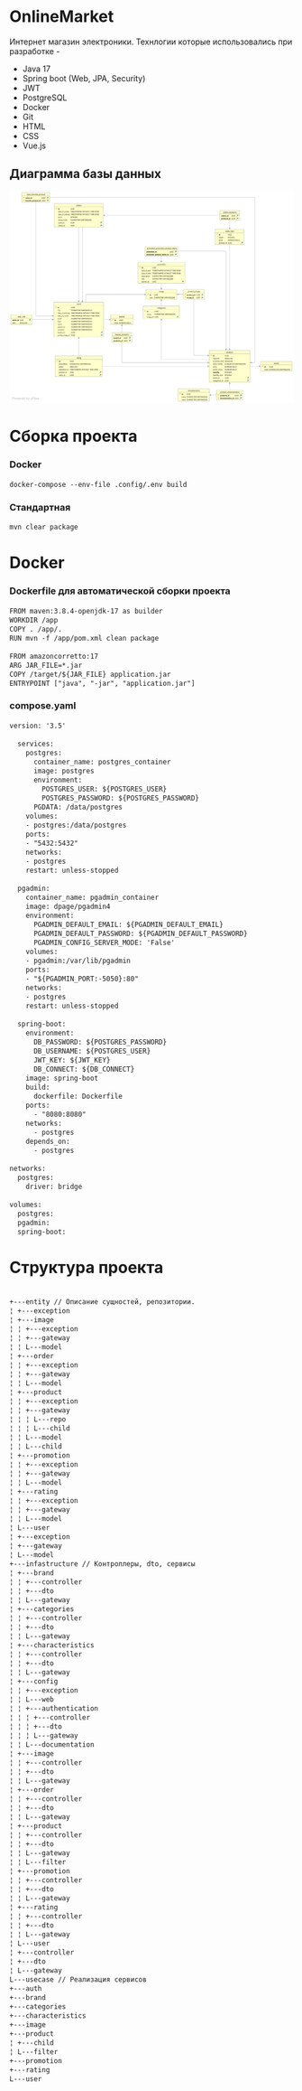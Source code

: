# OnlineMarket

Интернет магазин электроники.
Технлогии которые использовались при разработке -
<ul>
  <li>Java 17</li>
  <li>Spring boot (Web, JPA, Security)</li>
  <li>JWT</li>
  <li>PostgreSQL</li>
  <li>Docker</li>
  <li>Git</li>
  <li>HTML</li>
  <li>CSS</li>
  <li>Vue.js</li>
</ul>

<h2>
  Диаграмма базы данных
</h2>

<img src="https://github.com/faketri/OnlineMarket/blob/master/assets/DbDiagrams.svg">

# Сборка проекта

### Docker

```
docker-compose --env-file .config/.env build
```

### Стандартная

```
mvn clear package
```


# Docker

### Dockerfile для автоматической сборки проекта

```
FROM maven:3.8.4-openjdk-17 as builder
WORKDIR /app
COPY . /app/.
RUN mvn -f /app/pom.xml clean package

FROM amazoncorretto:17
ARG JAR_FILE=*.jar
COPY /target/${JAR_FILE} application.jar
ENTRYPOINT ["java", "-jar", "application.jar"]
```

### compose.yaml

```
version: '3.5'

  services:
    postgres:
      container_name: postgres_container
      image: postgres
      environment:
        POSTGRES_USER: ${POSTGRES_USER}
        POSTGRES_PASSWORD: ${POSTGRES_PASSWORD}
      PGDATA: /data/postgres
    volumes:
    - postgres:/data/postgres
    ports:
    - "5432:5432"
    networks:
    - postgres
    restart: unless-stopped
  
  pgadmin:
    container_name: pgadmin_container
    image: dpage/pgadmin4
    environment:
      PGADMIN_DEFAULT_EMAIL: ${PGADMIN_DEFAULT_EMAIL}
      PGADMIN_DEFAULT_PASSWORD: ${PGADMIN_DEFAULT_PASSWORD}
      PGADMIN_CONFIG_SERVER_MODE: 'False'
    volumes:
    - pgadmin:/var/lib/pgadmin
    ports:
    - "${PGADMIN_PORT:-5050}:80"
    networks:
    - postgres
    restart: unless-stopped
  
  spring-boot:
    environment:
      DB_PASSWORD: ${POSTGRES_PASSWORD}
      DB_USERNAME: ${POSTGRES_USER}
      JWT_KEY: ${JWT_KEY}
      DB_CONNECT: ${DB_CONNECT}
    image: spring-boot
    build:
      dockerfile: Dockerfile
    ports:
      - "8080:8080"
    networks:
      - postgres
    depends_on:
      - postgres
  
networks:
  postgres:
    driver: bridge

volumes:
  postgres:
  pgadmin:
  spring-boot:
```

# Структура проекта

```

+---entity // Описание сущностей, репозитории.
¦ +---exception
¦ +---image
¦ ¦ +---exception
¦ ¦ +---gateway
¦ ¦ L---model
¦ +---order
¦ ¦ +---exception
¦ ¦ +---gateway
¦ ¦ L---model
¦ +---product
¦ ¦ +---exception
¦ ¦ +---gateway
¦ ¦ ¦ L---repo
¦ ¦ ¦ L---child
¦ ¦ L---model
¦ ¦ L---child
¦ +---promotion
¦ ¦ +---exception
¦ ¦ +---gateway
¦ ¦ L---model
¦ +---rating
¦ ¦ +---exception
¦ ¦ +---gateway
¦ ¦ L---model
¦ L---user
¦ +---exception
¦ +---gateway
¦ L---model
+---infastructure // Контроллеры, dto, сервисы
¦ +---brand
¦ ¦ +---controller
¦ ¦ +---dto
¦ ¦ L---gateway
¦ +---categories
¦ ¦ +---controller
¦ ¦ +---dto
¦ ¦ L---gateway
¦ +---characteristics
¦ ¦ +---controller
¦ ¦ +---dto
¦ ¦ L---gateway
¦ +---config
¦ ¦ +---exception
¦ ¦ L---web
¦ ¦ +---authentication
¦ ¦ ¦ +---controller
¦ ¦ ¦ +---dto
¦ ¦ ¦ L---gateway
¦ ¦ L---documentation
¦ +---image
¦ ¦ +---controller
¦ ¦ +---dto
¦ ¦ L---gateway
¦ +---order
¦ ¦ +---controller
¦ ¦ +---dto
¦ ¦ L---gateway
¦ +---product
¦ ¦ +---controller
¦ ¦ +---dto
¦ ¦ L---gateway
¦ ¦ L---filter
¦ +---promotion
¦ ¦ +---controller
¦ ¦ +---dto
¦ ¦ L---gateway
¦ +---rating
¦ ¦ +---controller
¦ ¦ +---dto
¦ ¦ L---gateway
¦ L---user
¦ +---controller
¦ +---dto
¦ L---gateway
L---usecase // Реализация сервисов
+---auth
+---brand
+---categories
+---characteristics
+---image
+---product
¦ +---child
¦ L---filter
+---promotion
+---rating
L---user

```
